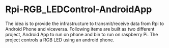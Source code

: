 # Rpi-RGB_LEDControl-AndroidApp
The idea is to provide the infrastructure to transmit/receive data from Rpi to Android Phone and viceversa. Following items are built as two different project, Android App to run on phone and bin to run on raspberry Pi. The project controls a RGB LED using an android phone.

